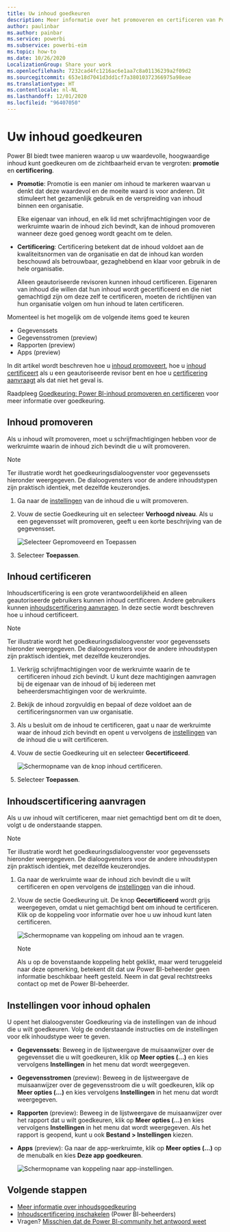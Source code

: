 ```yaml
---
title: Uw inhoud goedkeuren
description: Meer informatie over het promoveren en certificeren van Power BI-inhoud.
author: paulinbar
ms.author: painbar
ms.service: powerbi
ms.subservice: powerbi-eim
ms.topic: how-to
ms.date: 10/26/2020
LocalizationGroup: Share your work
ms.openlocfilehash: 7232cad4fc1216ac6e1aa7c8a01136239a2f09d2
ms.sourcegitcommit: 653e18d7041d3dd1cf7a38010372366975a98eae
ms.translationtype: HT
ms.contentlocale: nl-NL
ms.lasthandoff: 12/01/2020
ms.locfileid: "96407050"
---
```

# <a name="endorse-your-content"></a>Uw inhoud goedkeuren

Power BI biedt twee manieren waarop u uw waardevolle, hoogwaardige inhoud kunt goedkeuren om de zichtbaarheid ervan te vergroten: **promotie** en **certificering**.

* **Promotie**: Promotie is een manier om inhoud te markeren waarvan u denkt dat deze waardevol en de moeite waard is voor anderen. Dit stimuleert het gezamenlijk gebruik en de verspreiding van inhoud binnen een organisatie.

    Elke eigenaar van inhoud, en elk lid met schrijfmachtigingen voor de werkruimte waarin de inhoud zich bevindt, kan de inhoud promoveren wanneer deze goed genoeg wordt geacht om te delen.

* **Certificering**: Certificering betekent dat de inhoud voldoet aan de kwaliteitsnormen van de organisatie en dat de inhoud kan worden beschouwd als betrouwbaar, gezaghebbend en klaar voor gebruik in de hele organisatie.

    Alleen geautoriseerde revisoren kunnen inhoud certificeren. Eigenaren van inhoud die willen dat hun inhoud wordt gecertificeerd en die niet gemachtigd zijn om deze zelf te certificeren, moeten de richtlijnen van hun organisatie volgen om hun inhoud te laten certificeren.

Momenteel is het mogelijk om de volgende items goed te keuren
* Gegevenssets
* Gegevensstromen (preview)
* Rapporten (preview)
* Apps (preview)

In dit artikel wordt beschreven hoe u [inhoud promoveert](#promote-content), hoe u [inhoud certificeert](#certify-content) als u een geautoriseerde revisor bent en hoe u [certificering aanvraagt](#request-content-certification) als dat niet het geval is.

Raadpleeg [Goedkeuring: Power BI-inhoud promoveren en certificeren](service-endorsement-overview.md) voor meer informatie over goedkeuring.

## <a name="promote-content"></a>Inhoud promoveren

Als u inhoud wilt promoveren, moet u schrijfmachtigingen hebben voor de werkruimte waarin de inhoud zich bevindt die u wilt promoveren.

>[!NOTE]
>Ter illustratie wordt het goedkeuringsdialoogvenster voor gegevenssets hieronder weergegeven. De dialoogvensters voor de andere inhoudstypen zijn praktisch identiek, met dezelfde keuzerondjes. 

1. Ga naar de [instellingen](#how-to-get-to-content-settings) van de inhoud die u wilt promoveren.

1. Vouw de sectie Goedkeuring uit en selecteer **Verhoogd niveau**. Als u een gegevensset wilt promoveren, geeft u een korte beschrijving van de gegevensset.

    ![Selecteer Gepromoveerd en Toepassen](media/service-endorse-content/power-bi-promote-content.png)

1. Selecteer **Toepassen**.

## <a name="certify-content"></a>Inhoud certificeren

Inhoudscertificering is een grote verantwoordelijkheid en alleen geautoriseerde gebruikers kunnen inhoud certificeren. Andere gebruikers kunnen [inhoudscertificering aanvragen](#request-content-certification). In deze sectie wordt beschreven hoe u inhoud certificeert.

>[!NOTE]
>Ter illustratie wordt het goedkeuringsdialoogvenster voor gegevenssets hieronder weergegeven. De dialoogvensters voor de andere inhoudstypen zijn praktisch identiek, met dezelfde keuzerondjes. 

1. Verkrijg schrijfmachtigingen voor de werkruimte waarin de te certificeren inhoud zich bevindt. U kunt deze machtigingen aanvragen bij de eigenaar van de inhoud of bij iedereen met beheerdersmachtigingen voor de werkruimte.

1. Bekijk de inhoud zorgvuldig en bepaal of deze voldoet aan de certificeringsnormen van uw organisatie.

1. Als u besluit om de inhoud te certificeren, gaat u naar de werkruimte waar de inhoud zich bevindt en opent u vervolgens de [instellingen](#how-to-get-to-content-settings) van de inhoud die u wilt certificeren.

1. Vouw de sectie Goedkeuring uit en selecteer **Gecertificeerd**. 

    ![Schermopname van de knop inhoud certificeren.](media/service-endorse-content/power-bi-certify-content.png)

1. Selecteer **Toepassen**.

## <a name="request-content-certification"></a>Inhoudscertificering aanvragen

Als u uw inhoud wilt certificeren, maar niet gemachtigd bent om dit te doen, volgt u de onderstaande stappen.

>[!NOTE]
>Ter illustratie wordt het goedkeuringsdialoogvenster voor gegevenssets hieronder weergegeven. De dialoogvensters voor de andere inhoudstypen zijn praktisch identiek, met dezelfde keuzerondjes. 

1. Ga naar de werkruimte waar de inhoud zich bevindt die u wilt certificeren en open vervolgens de [instellingen](#how-to-get-to-content-settings) van die inhoud.

1. Vouw de sectie Goedkeuring uit. De knop **Gecertificeerd** wordt grijs weergegeven, omdat u niet gemachtigd bent om inhoud te certificeren. Klik op de koppeling voor informatie over hoe u uw inhoud kunt laten certificeren.

    ![Schermopname van koppeling om inhoud aan te vragen.](media/service-endorse-content/power-bi-request-content-certification.png)
    <a name="no-info-redirect"></a>
    >[!NOTE]
    >Als u op de bovenstaande koppeling hebt geklikt, maar werd teruggeleid naar deze opmerking, betekent dit dat uw Power BI-beheerder geen informatie beschikbaar heeft gesteld. Neem in dat geval rechtstreeks contact op met de Power BI-beheerder.

## <a name="how-to-get-to-content-settings"></a>Instellingen voor inhoud ophalen

U opent het dialoogvenster Goedkeuring via de instellingen van de inhoud die u wilt goedkeuren. Volg de onderstaande instructies om de instellingen voor elk inhoudstype weer te geven.

* **Gegevenssets**: Beweeg in de lijstweergave de muisaanwijzer over de gegevensset die u wilt goedkeuren, klik op **Meer opties (...)** en kies vervolgens **Instellingen** in het menu dat wordt weergegeven.
* **Gegevensstromen** (preview): Beweeg in de lijstweergave de muisaanwijzer over de gegevensstroom die u wilt goedkeuren, klik op **Meer opties (...)** en kies vervolgens **Instellingen** in het menu dat wordt weergegeven.


* **Rapporten** (preview): Beweeg in de lijstweergave de muisaanwijzer over het rapport dat u wilt goedkeuren, klik op **Meer opties (...)** en kies vervolgens **Instellingen** in het menu dat wordt weergegeven. Als het rapport is geopend, kunt u ook **Bestand > Instellingen** kiezen.

* **Apps** (preview): Ga naar de app-werkruimte, klik op **Meer opties (...)** op de menubalk en kies **Deze app goedkeuren**.

    ![Schermopname van koppeling naar app-instellingen.](media/service-endorse-content/power-bi-app-settings.png)

## <a name="next-steps"></a>Volgende stappen

* [Meer informatie over inhoudsgoedkeuring](service-endorsement-overview.md)
* [Inhoudscertificering inschakelen](../admin/service-admin-setup-certification.md) (Power BI-beheerders)
* Vragen? [Misschien dat de Power BI-community het antwoord weet](https://community.powerbi.com/)
